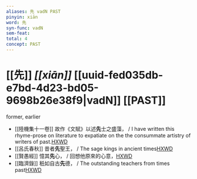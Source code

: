 ```yaml
---
aliases: 先 vadN PAST
pinyin: xiān
word: 先
syn-func: vadN
sem-feat: 
total: 4
concept: PAST 
---
```

# [[先]] *[[xiān]]*  [[uuid-fed035db-e7bd-4d23-bd05-9698b26e38f9|vadN]] [[PAST]]
former, earlier
 - [[陸機集十一卷]] 故作《文賦》以述**先**士之盛藻，
                     / I have written this rhyme-prose on literature to expatiate on the the consummate artistry of writers of past.[HXWD](https://hxwd.org/textview.html?location=CH2b1575_CHANT_001-1a.15)
 - [[呂氏春秋]] 昔者**先**聖王， / The sage kings in ancient times[HXWD](https://hxwd.org/textview.html?location=KR3j0009_tls_003-20a.2)
 - [[賢愚經]] 憶其**先**心， / 回想他原來的心意，[HXWD](https://hxwd.org/textview.html?location=KR6b0059_T_001-0353a.18)
 - [[臨濟錄]] 秖如自古**先**德， / The outstanding teachers from times past[HXWD](https://hxwd.org/textview.html?location=KR6q0053_T_001-0497b.9)